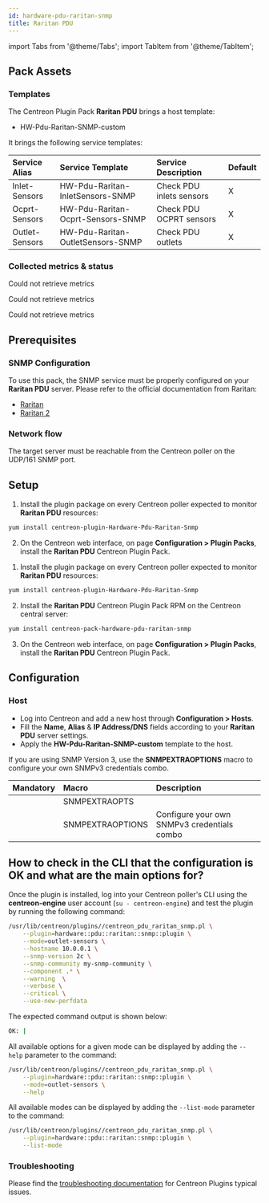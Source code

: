 ```yaml
---
id: hardware-pdu-raritan-snmp
title: Raritan PDU
---
```

import Tabs from '@theme/Tabs';
import TabItem from '@theme/TabItem';


## Pack Assets

### Templates

The Centreon Plugin Pack **Raritan PDU** brings a host template:

* HW-Pdu-Raritan-SNMP-custom

It brings the following service templates:

| Service Alias  | Service Template                  | Service Description      | Default |
|:---------------|:----------------------------------|:-------------------------|:--------|
| Inlet-Sensors  | HW-Pdu-Raritan-InletSensors-SNMP  | Check PDU inlets sensors | X       |
| Ocprt-Sensors  | HW-Pdu-Raritan-Ocprt-Sensors-SNMP | Check PDU OCPRT sensors  | X       |
| Outlet-Sensors | HW-Pdu-Raritan-OutletSensors-SNMP | Check PDU outlets        | X       |

### Collected metrics & status

<Tabs groupId="sync">
<TabItem value="Inlet-Sensors" label="Inlet-Sensors">

Could not retrieve metrics

</TabItem>
<TabItem value="Ocprt-Sensors" label="Ocprt-Sensors">

Could not retrieve metrics

</TabItem>
<TabItem value="Outlet-Sensors" label="Outlet-Sensors">

Could not retrieve metrics

</TabItem>
</Tabs>

## Prerequisites

### SNMP Configuration

To use this pack, the SNMP service must be properly configured on your **Raritan PDU**
server. Please refer to the official documentation from Raritan:
* [Raritan](https://review.raritan.com/support)
* [Raritan 2](https://www.raritan.com/blog/detail/how-to-rapidly-configure-intelligent-rack-pdus)

### Network flow

The target server must be reachable from the Centreon poller on the UDP/161
SNMP port.

## Setup

<Tabs groupId="sync">
<TabItem value="Online License" label="Online License">

1. Install the plugin package on every Centreon poller expected to monitor **Raritan PDU** resources:

```bash
yum install centreon-plugin-Hardware-Pdu-Raritan-Snmp
```

2. On the Centreon web interface, on page **Configuration > Plugin Packs**, install the **Raritan PDU** Centreon Plugin Pack.

</TabItem>
<TabItem value="Offline License" label="Offline License">

1. Install the plugin package on every Centreon poller expected to monitor **Raritan PDU** resources:

```bash
yum install centreon-plugin-Hardware-Pdu-Raritan-Snmp
```

2. Install the **Raritan PDU** Centreon Plugin Pack RPM on the Centreon central server:

```bash
yum install centreon-pack-hardware-pdu-raritan-snmp
```

3. On the Centreon web interface, on page **Configuration > Plugin Packs**, install the **Raritan PDU** Centreon Plugin Pack.

</TabItem>
</Tabs>

## Configuration

### Host

* Log into Centreon and add a new host through **Configuration > Hosts**.
* Fill the **Name**, **Alias** & **IP Address/DNS** fields according to your **Raritan PDU** server settings.
* Apply the **HW-Pdu-Raritan-SNMP-custom** template to the host.

If you are using SNMP Version 3, use the **SNMPEXTRAOPTIONS** macro to configure
your own SNMPv3 credentials combo.

| Mandatory   | Macro            | Description                                  |
|:------------|:-----------------|:---------------------------------------------|
|             | SNMPEXTRAOPTS    |                                              |
|             | SNMPEXTRAOPTIONS | Configure your own SNMPv3 credentials combo  |

## How to check in the CLI that the configuration is OK and what are the main options for?

Once the plugin is installed, log into your Centreon poller's CLI using the
**centreon-engine** user account (`su - centreon-engine`) and test the plugin by
running the following command:

```bash
/usr/lib/centreon/plugins//centreon_pdu_raritan_snmp.pl \
    --plugin=hardware::pdu::raritan::snmp::plugin \
    --mode=outlet-sensors \
    --hostname 10.0.0.1 \
    --snmp-version 2c \
    --snmp-community my-snmp-community \
    --component .* \
    --warning  \
    --verbose \
    --critical \
    --use-new-perfdata
```

The expected command output is shown below:

```bash
OK: | 
```

All available options for a given mode can be displayed by adding the
`--help` parameter to the command:

```bash
/usr/lib/centreon/plugins//centreon_pdu_raritan_snmp.pl \
    --plugin=hardware::pdu::raritan::snmp::plugin \
    --mode=outlet-sensors \
    --help
```

All available modes can be displayed by adding the `--list-mode` parameter to
the command:

```bash
/usr/lib/centreon/plugins//centreon_pdu_raritan_snmp.pl \
    --plugin=hardware::pdu::raritan::snmp::plugin \
    --list-mode
```

### Troubleshooting

Please find the [troubleshooting documentation](../getting-started/how-to-guides/troubleshooting-plugins.md)
for Centreon Plugins typical issues.